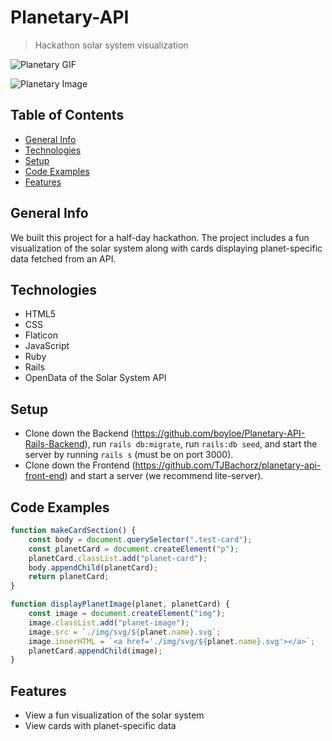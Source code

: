 # Planetary-API

> Hackathon solar system visualization

![Planetary GIF](https://media4.giphy.com/media/drpYCTRAjkM8AVMWJ2/giphy.gif)

![Planetary Image](https://i.imgur.com/ITMBORH.png)

## Table of Contents

- [General Info](#general-info)
- [Technologies](#technologies)
- [Setup](#setup)
- [Code Examples](#code-examples)
- [Features](#features)

## General Info

We built this project for a half-day hackathon. The project includes a fun visualization of the solar system along with cards displaying planet-specific data fetched from an API.

## Technologies

- HTML5
- CSS
- Flaticon
- JavaScript
- Ruby
- Rails
- OpenData of the Solar System API

## Setup

- Clone down the Backend (https://github.com/boyloe/Planetary-API-Rails-Backend), run `rails db:migrate`, run `rails:db seed`, and start the server by running `rails s` (must be on port 3000).
- Clone down the Frontend (https://github.com/TJBachorz/planetary-api-front-end) and start a server (we recommend lite-server).

## Code Examples

```javascript
function makeCardSection() {
	const body = document.querySelector(".test-card");
	const planetCard = document.createElement("p");
	planetCard.classList.add("planet-card");
	body.appendChild(planetCard);
	return planetCard;
}
```

```javascript
function displayPlanetImage(planet, planetCard) {
	const image = document.createElement("img");
	image.classList.add("planet-image");
	image.src = `./img/svg/${planet.name}.svg`;
	image.innerHTML = `<a href='./img/svg/${planet.name}.svg'></a>`;
	planetCard.appendChild(image);
}
```

## Features

- View a fun visualization of the solar system
- View cards with planet-specific data

